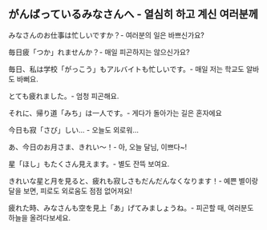 ## がんばっているみなさんへ - 열심히 하고 계신 여러분께

みなさんのお仕事は忙しいですか？- 여러분의 일은 바쁘신가요?

毎日疲「つか」れませんか？- 매일 피곤하지는 않으신가요?

毎日、私は学校「がっこう」もアルバイトも忙しいです。- 매일 저는 학교도 알바도 바뻐요.

とても疲れました。- 엄청 피곤해요.

それに、帰り道「みち」は一人です。- 게다가 돌아가는 길은 혼자에요

今日も寂「さび」しい… - 오늘도 외로워...

あ、今日のお月さま、きれい～！- 아, 오늘 달님, 이쁘다~!

星「ほし」もたくさん見えます。- 별도 잔뜩 보여요.

きれいな星と月を見ると、疲れも寂しさもだんだんなくなります！- 예쁜 별이랑 달을 보면, 피로도 외로움도 점점 없어져요!

疲れた時、みなさんも空を見上「あ」げてみましょうね。- 피곤할 때, 여러분도 하늘을 올려다보세요.

